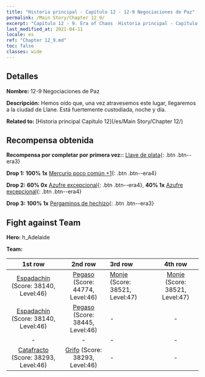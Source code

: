 ```yaml
---
title: "Historia principal - Capítulo 12 - 12-9 Negociaciones de Paz"
permalink: /Main Story/Chapter 12_9/
excerpt: "Capítulo 12 - 9. Era of Chaos  Historia principal - Capítulo 12_9. 12-9 Negociaciones de Paz"
last_modified_at: 2021-04-11
locale: es
ref: "Chapter 12_9.md"
toc: false
classes: wide
---
```


## Detalles

 **Nombre:** 12-9 Negociaciones de Paz

 **Descripción:** Hemos oído que, una vez atravesemos este lugar, llegaremos a la ciudad de Llane. Está fuertemente custodiada, noche y día.

 **Related to:** [Historia principal Capítulo 12](/es/Main Story/Chapter 12/)

## Recompensa obtenida

 **Recompensa por completar por primera vez::** [Llave de plata](/es/Items/con_693/){: .btn .btn--era3}

 **Drop 1:** **100% 1x** [Mercurio poco común +1](/es/Items/mat_42/){: .btn .btn--era4}

 **Drop 2:** **60% 0x** [Azufre excepcional](/es/Items/mat_36/){: .btn .btn--era4}, **40% 1x** [Azufre excepcional](/es/Items/mat_36/){: .btn .btn--era4}

 **Drop 3:** **100% 1x** [Pergaminos de hechizo](/es/Items/con_694/){: .btn .btn--era3}


## Fight against Team
 **Hero:** h_Adelaide

 **Team:**


  | 1st row | 2nd row | 3rd row | 4th row |
  |:----:|:----:|:----|:----:|
  | [Espadachín](/es/units/Swordsman/) (Score: 38140, Level:46)  | [Pegaso](/es/units/Pegasus/) (Score: 44774, Level:46)  | [Monje](/es/units/Monk/) (Score: 38521, Level:47)  | [Monje](/es/units/Monk/) (Score: 38521, Level:47)  |
  | [Espadachín](/es/units/Swordsman/) (Score: 38140, Level:46)  | [Pegaso](/es/units/Pegasus/) (Score: 38445, Level:46)  | - | - |
  | - | - | - | - |
  | [Catafracto](/es/units/Cavalier/) (Score: 38293, Level:46)  | [Grifo](/es/units/Griffin/) (Score: 38293, Level:46)  | - | - |


